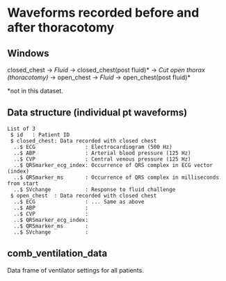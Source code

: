 # Waveforms recorded before and after thoracotomy

## Windows

closed_chest -> *Fluid* -> closed_chest(post fluid)* -> *Cut open thorax (thoracotomy)* -> open_chest -> *Fluid* -> open_chest(post fluid)*

*not in this dataset.

## Data structure (individual pt waveforms)

```
List of 3
 $ id   : Patient ID
 $ closed_chest: Data recorded with closed chest
  ..$ ECG                : Electrocardiogram (500 Hz)
  ..$ ABP                : Arterial blood pressure (125 Hz)
  ..$ CVP                : Central venous pressure (125 Hz)
  ..$ QRSmarker_ecg_index: Occurrence of QRS complex in ECG vector (index)  
  ..$ QRSmarker_ms       : Occurrence of QRS complex in milliseconds from start
  ..$ SVchange           : Response to fluid challenge
 $ open_chest  : Data recorded with closed chest
  ..$ ECG                : ... Same as above
  ..$ ABP                : 
  ..$ CVP                : 
  ..$ QRSmarker_ecg_index: 
  ..$ QRSmarker_ms       : 
  ..$ SVchange           : 
```

## comb_ventilation_data

Data frame of ventilator settings for all patients. 